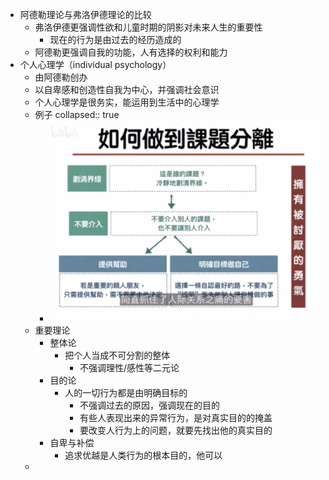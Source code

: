 - 阿德勒理论与弗洛伊德理论的比较
	- 弗洛伊德更强调性欲和儿童时期的阴影对未来人生的重要性
		- 现在的行为是由过去的经历造成的
	- 阿德勒更强调自我的功能，人有选择的权利和能力
- 个人心理学（individual psychology）
	- 由阿德勒创办
	- 以自卑感和创造性自我为中心，并强调社会意识
	- 个人心理学是很务实，能运用到生活中的心理学
	- 例子
	  collapsed:: true
		- ![image.png](../assets/image_1633264322334_0.png)
	- 重要理论
		- 整体论
			- 把个人当成不可分割的整体
				- 不强调理性/感性等二元论
		- 目的论
			- 人的一切行为都是由明确目标的
				- 不强调过去的原因，强调现在的目的
				- 有些人表现出来的异常行为，是对真实目的的掩盖
				- 要改变人行为上的问题，就要先找出他的真实目的
		- 自卑与补偿
			- 追求优越是人类行为的根本目的，他可以
	-